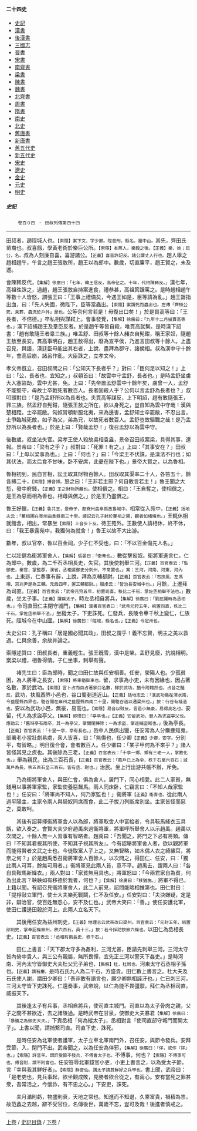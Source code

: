  



#### 二十四史

*   [史記](../a01/a01.md)
*   [漢書](../a02/a02.md)
*   [後漢書](../a03/a03.md)
*   [三國志](../a04/a04.md)
*   [晉書](../a05/a05.md)
*   [宋書](../a06/a06.md)
*   [南齊書](../a07/a07.md)
*   [梁書](../a08/a08.md)
*   [陳書](../a09/a09.md)
*   [魏書](../a10/a10.md)
*   [北齊書](../a11/a11.md)
*   [周書](../a12/a12.md)
*   [隋書](../a13/a13.md)
*   [南史](../a14/a14.md)
*   [北史](../a15/a15.md)
*   [舊唐書](../a16/a16.md)
*   [新唐書](../a17/a17.md)
*   [舊五代史](../a18/a18.md)
*   [新五代史](../a19/a19.md)
*   [宋史](../a20/a20.md)
*   [遼史](../a21/a21.md)
*   [金史](../a22/a22.md)
*   [元史](../a23/a23.md)
*   [明史](../a24/a24.md)


##### 史記
　　 `卷百０四 ‧ 田叔列傳第四十四`

* * *

田叔者，趙陘城人也。`【索隱】案下文，字少卿。陘音刑，縣名，屬中山。`其先，齊田氏苗裔也。叔喜劔，學黃老術於樂巨公所。`【索隱】本燕人，樂毅之後。【正義】樂，姓；巨公，名。`叔為人刻廉自喜，喜游諸公。`【正義】喜音許記反。諸公謂丈人行也。`趙人舉之趙相趙午，午言之趙王張敖所，趙王以為郎中。數歲，切直廉平，趙王賢之，未及遷。

會陳豨反代，`【集解】徐廣曰：「七年，韓王信反，高帝征之。十年，代相陳豨反。」`漢七年，高祖徃誅之，過趙，趙王張敖自持案進食，禮恭甚，高祖箕踞罵之。是時趙相趙午等數十人皆怒，謂張王曰：「王事上禮備矣，今遇王如是，臣等請為亂。」趙王齧指出血，曰：「先人失國，微陛下，臣等當蟲出。`【索隱】案謂死而蟲出也。左傳「齊桓公死，未葬，蟲流於戶外」是也。`公等奈何言若是！毋復出口矣！」於是貫高等曰：「王長者，不倍德。」卒私相與謀弒上。會事發覺，`【集解】徐廣曰：「九年十二月捕貫高等也。」`漢下詔捕趙王及羣臣反者。於是趙午等皆自殺，唯貫高就繫。是時漢下詔書：「趙有敢隨王者辠三族。」唯孟舒、田叔等十餘人赭衣自髡鉗，稱王家奴，隨趙王敖至長安。貫高事明白，趙王敖得出，廢為宣平侯，乃進言田叔等十餘人。上盡召見，與語，漢廷臣毋能出其右者，上說，盡拜為郡守、諸侯相。叔為漢中守十餘年，會高后崩，諸呂作亂，大臣誅之，立孝文帝。

孝文帝旣立，召田叔問之曰：「公知天下長者乎？」對曰：「臣何足以知之！」上曰：「公，長者也，宜知之。」叔頓首曰：「故雲中守孟舒，長者也。」是時孟舒坐虜大入塞盜劫，雲中尤甚，免。上曰：「先帝置孟舒雲中十餘年矣，虜曾一入，孟舒不能堅守，毋故士卒戰死者數百人。長者固殺人乎？公何以言孟舒為長者也？」叔叩頭對曰：「是乃孟舒所以為長者也。夫貫高等謀反，上下明詔，趙有敢隨張王，罪三族。然孟舒自髡鉗，隨張王敖之所在，欲以身死之，豈自知為雲中守哉！漢與楚相距，士卒罷敝。匈奴冐頓新服北夷，來為邊害，孟舒知士卒罷敝，不忍出言，士爭臨城死敵，如子為父，弟為兄，以故死者數百人。孟舒豈故驅戰之哉！是乃孟舒所以為長者也。」於是上曰：「賢哉孟舒！」復召孟舒以為雲中守。

後數歲，叔坐法失官。梁孝王使人殺故吳相袁盎，景帝召田叔案梁，具得其事，還報。景帝曰：「梁有之乎？」叔對曰：「死罪！有之。」上曰：「其事安在？」田叔曰：「上毋以梁事為也。」上曰：「何也？」曰：「今梁王不伏誅，是漢法不行也；如其伏法，而太后食不甘味，卧不安席，此憂在陛下也。」景帝大賢之，以為魯相。

魯相初到，民自言相，訟王取其財物百餘人。田叔取其渠率二十人，各笞五十，餘各搏二十，`【索隱】搏音博。`怒之曰：「王非若主邪？何自敢言若主！」魯王聞之大慙，發中府錢，`【正義】王之財物所藏也。`使相償之。相曰：「王自奪之，使相償之，是王為惡而相為善也。相毋與償之。」於是王乃盡償之。

魯王好獵，`【正義】魯共王，景帝子，都兗州曲阜縣故魯城中。`相常從入苑中，`【正義】括地志云：「矍相圃在兗州曲阜縣南三十里。禮記云孔子射於矍相之圃，觀者如堵墻也。」`王輒休相就館舍，相出，常暴坐`【索隱】上音步卜反。`待王苑外。王數使人請相休，終不休，曰：「我王暴露苑中，我獨何為就舍！」魯王以故不大出游。

數年，叔以官卒，魯以百金祠，少子仁不受也，曰：「不以百金傷先人名。」

仁以壯健為衞將軍舍人，`【集解】張晏曰：「衞青也。」`數從擊匈奴。衞將軍進言仁，仁為郎中。數歲，為二千石丞相長史，失官。其後使刺舉三河。`【正義】百官表云：「監御史，秦官，掌監郡，漢省，丞相遣御史分刺州，不常置也。」案：三河，河南、河東、河內也。`上東廵，仁奏事有辭，上說，拜為京輔都尉。`【正義】百官表云：「右扶風、左馮翊、京兆尹是為三輔。元鼎四年，置三輔都尉。」服虔云：「皆治長安城中也。」`月餘，上遷拜為司直。`【正義】百官表云：「武帝元狩五年，初置司直，秩比二千石，掌佐丞相舉不法也。」`數歲，坐太子事。`【正義】謂戾太子。`時左丞相自將兵，`【集解】徐廣曰：「劉屈氂時為丞相也。」`令司直田仁主閉守城門，`【集解】漢書百官表曰：「武帝元狩五年，初置司直，秩比二千石，掌佐丞相舉不法。」`坐縱太子，下吏誅死。仁發兵，長陵令車千秋上變仁，仁族死。陘城今在中山國。`【集解】徐廣曰：「陘城，縣名也。」【正義】今定州也。`

太史公曰：孔子稱曰「居是國必聞其政」，田叔之謂乎！義不忘賢，明主之美以救過。仁與余善，余故并論之。

索隱述贊曰：田叔長者，重義輕生。張王旣雪，漢中是榮。孟舒見廢，抗說相明。案梁以禮，相魯得情。子仁坐事，刺舉有聲。

　　褚先生曰：臣為郎時，聞之曰田仁故與任安相善。任安，滎陽人也。少孤貧困，為人將車之長安，`【索隱】將車猶御車也。`留，求事為小吏，未有因緣也，因占著名數，家於武功。`【索隱】言卜占而自占著家口名數，隸於武功，猶今附籍然也。占音之豔反。`武功，扶風西界小邑也，谷口蜀剗道近山。`【正義】括地志云：「漢武功縣在渭水南，今盩厔縣西界也。駱谷閒在雍州之盩厔縣西南二十里，開駱谷道以通梁州也。」按：行谷有棧道也。`安以為武功小邑，無豪，易高也，`【索隱】易音以豉反。言邑小無豪，易得高名也。`安留，代人為求盜亭父。`【集解】郭璞曰：「亭卒也。」【正義】安留武功，替人為求盜亭父也。應劭云：「舊時亭有兩卒，其一為亭父，掌關閉掃除；一為求盜，掌逐捕盜賊也。」`後為亭長。`【正義】百官表云：「十里一亭，亭有長也。」`邑中人民俱出獵，任安常為人分麋鹿雉兎，部署老小當壯劇易處，衆人皆喜，曰：「無傷也，任少卿`【正義】少卿，安字。`分別平，有智略。」明日復合會，會者數百人。任少卿曰：「某子甲何為不來乎？」諸人皆怪其見之疾也。其後除為三老，`【正義】百官表云：「十亭一鄉，鄉有三老一人，掌教化也。」`舉為親民，出為三百石長，`【正義】百官表云：「萬戶已上為令，秩千石至六百石；減萬戶為長，秩五百石至三百石。皆有丞、尉也。」`治民。坐上行出游共帳不辦，斥免。

　　乃為衞將軍舍人，與田仁會，俱為舍人，居門下，同心相愛。此二人家貧，無錢用以事將軍家監，家監使養惡齧馬。兩人同床卧，仁竊言曰：「不知人哉家監也！」任安曰：「將軍尚不知人，何乃家監也！」衞將軍`【正義】衞青也。`從此兩人過平陽主，主家令兩人與騎奴同席而食，此二子拔刀列斷席別坐。主家皆怪而惡之，莫敢呵。

　　其後有詔募擇衞將軍舍人以為郎，將軍取舍人中富給者，令具鞍馬絳衣玉具劔，欲入奏之。會賢大夫少府趙禹來過衞將軍，將軍呼所舉舍人以示趙禹。趙禹以次問之，十餘人無一人習事有智略者。趙禹曰：「吾聞之，將門之下必有將類。傳曰『不知其君視其所使，不知其子視其所友』。今有詔舉將軍舍人者，欲以觀將軍而能得賢者文武之士也。今徒取富人子上之，又無智略，如木偶人衣之綺繡耳，將奈之何？」於是趙禹悉召衞將軍舍人百餘人，以次問之，得田仁、任安，曰：「獨此兩人可耳，餘無可用者。」衞將軍見此兩人貧，意不平。趙禹去，謂兩人曰：「各自具鞍馬新絳衣。」兩人對曰：「家貧無用具也。」將軍怒曰：「今兩君家自為貧，何為出此言？鞅鞅如有移德於我者，何也？」`【集解】徐廣曰：「移猶施。」`將軍不得已，上籍以聞。有詔召見衞將軍舍人，此二人前見，詔問能略相推第也。田仁對曰：「提桴鼔立軍門，使士大夫樂死戰鬬，仁不及任安。」任安對曰：「夫決嫌疑，定是非，辯治官，使百姓無怨心，安不及仁也。」武帝大笑曰：「善。」使任安護北軍，使田仁護邊田穀於河上。此兩人立名天下。

　　其後用任安為益州刺史，`【正義】地理志云武帝改曰梁州。百官表云：「元封五年，初置部刺史，掌奉詔條察州，秩六百石，員十三。」按：若今採訪按察六條也。`以田仁為丞相長史。`【正義】百官表云：「丞相有兩長史，秩千石。」`

　　田仁上書言：「天下郡太守多為姦利，三河尤甚，臣請先刺舉三河。三河太守皆內倚中貴人，與三公有親屬，無所畏憚，宜先正三河以警天下姦吏。」是時河南、河內太守皆御史大夫杜父兄子弟也，`【集解】杜，杜周也。`河東太守石丞相子孫也。`【正義】謂石慶。`是時石氏九人為二千石，方盛貴。田仁數上書言之。杜大夫及石氏使人謝，謂田少卿曰：「吾非敢有語言也，願少卿無相誣汙也。」仁已刺三河，三河太守皆下吏誅死。仁還奏事，武帝說，以仁為能不畏彊禦，拜仁為丞相司直，威振天下。

　　其後逢太子有兵事，丞相自將兵，使司直主城門。司直以為太子骨肉之親，父子之間不甚欲近，去之諸陵過。是時武帝在甘泉，使御史大夫暴君`【集解】徐廣曰：「暴勝之為御史大夫。」`下責丞相「何為縱太子」，丞相對言「使司直部守城門而開太子」。上書以聞，請捕繫司直。司直下吏，誅死。

　　是時任安為北軍使者護軍，太子立車北軍南門外，召任安，與節令發兵。安拜受節，入，閉門不出。武帝聞之，以為任安為佯邪，`【集解】徐廣曰：「佯，或作『詳』也。」【索隱】詳音羊。謂詐受節不發兵，不傅會太子也。`不傅事，何也？`【索隱】不傅事可也。傅音附，謂不附會也。`任安笞辱北軍錢官小吏，小吏上書言之，以為受太子節，言「幸與我其鮮好者」。`【索隱】鮮音仙。謂太子請其鮮好之兵甲也。`書上聞，武帝曰：「是老吏也，見兵事起，欲坐觀成敗，見勝者欲合從之，有兩心。安有當死之罪甚衆，吾常活之，今懷詐，有不忠之心。」下安吏，誅死。

　　夫月滿則虧，物盛則衰，天地之常也。知進而不知退，久乘富貴，禍積為祟。故范蠡之去越，辭不受官位，名傳後世，萬歲不忘，豈可及哉！後進者慎戒之。

* * *

 [上卷](103.md) / [史記目錄](a01.md) / [下卷](105.md) /

    